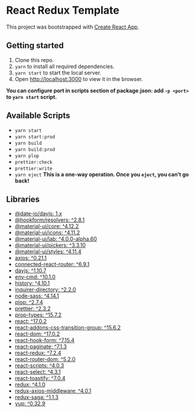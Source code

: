 # React Redux Template

This project was bootstrapped with [Create React App](https://github.com/facebook/create-react-app).

## Getting started

1. Clone this repo.
2. `yarn` to install all required dependencies.
3. `yarn start` to start the local server.
4. Open [http://localhost:3000](http://localhost:3000) to view it in the browser.

**You can configure port in scripts section of package.json: add `-p <port>` to `yarn start` script.**

## Available Scripts

- `yarn start`
- `yarn start:prod`
- `yarn build`
- `yarn build:prod`
- `yarn plop`
- `prettier:check`
- `prettier:write`
- `yarn eject` **This is a one-way operation. Once you `eject`, you can’t go back!**

## Libraries

- [@date-io/dayjs: 1.x](https://yarnpkg.com/package/@date-io/dayjs)
- [@hookform/resolvers: ^2.8.1](https://yarnpkg.com/package/@hookform/resolvers)
- [@material-ui/core: ^4.12.2](https://yarnpkg.com/package/@material-ui/core)
- [@material-ui/icons: ^4.11.2](https://yarnpkg.com/package/@material-ui/icons)
- [@material-ui/lab: ^4.0.0-alpha.60](https://yarnpkg.com/package/@material-ui/lab)
- [@material-ui/pickers: ^3.3.10](https://yarnpkg.com/package/@material-ui/pickers)
- [@material-ui/styles: ^4.11.4](https://yarnpkg.com/package/@material-ui/styles)
- [axios: ^0.21.1](https://yarnpkg.com/package/axios)
- [connected-react-router: ^6.9.1](https://yarnpkg.com/package/connected-react-router)
- [dayjs: ^1.10.7](https://yarnpkg.com/package/dayjs)
- [env-cmd: ^10.1.0](https://yarnpkg.com/package/env-cmd)
- [history: ^4.10.1](https://yarnpkg.com/package/history)
- [inquirer-directory: ^2.2.0](https://yarnpkg.com/package/inquirer-directory)
- [node-sass: ^4.14.1](https://yarnpkg.com/package/node-sass.js)
- [plop: ^2.7.4](https://yarnpkg.com/package/plop)
- [prettier: ^2.3.2](https://yarnpkg.com/package/prettier)
- [prop-types: ^15.7.2](https://yarnpkg.com/package/prop-types)
- [react: ^17.0.2](https://yarnpkg.com/package/react)
- [react-addons-css-transition-group: ^15.6.2](https://yarnpkg.com/package/react-addons-css-transition-group)
- [react-dom: ^17.0.2](https://yarnpkg.com/package/react-dom)
- [react-hook-form: ^7.15.4](https://yarnpkg.com/package/react-hook-form)
- [react-paginate: ^7.1.3](https://yarnpkg.com/package/react-paginate)
- [react-redux: ^7.2.4](https://yarnpkg.com/package/react-redux)
- [react-router-dom: ^5.2.0](https://yarnpkg.com/package/react-router-dom)
- [react-scripts: ^4.0.3](https://yarnpkg.com/package/react-scripts)
- [react-select: ^4.3.1](https://github.com/JedWatson/react-select)
- [react-toastify: ^7.0.4](https://yarnpkg.com/package/react-toastify)
- [redux: ^4.1.0](https://yarnpkg.com/package/redux)
- [redux-axios-middleware: ^4.0.1](https://yarnpkg.com/package/redux-axios-middleware)
- [redux-saga: ^1.1.3](https://yarnpkg.com/package/redux-saga)
- [yup: ^0.32.9](https://yarnpkg.com/package/yup)
